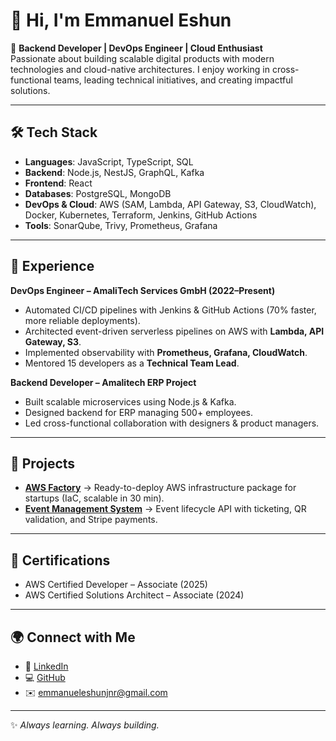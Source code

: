 # 👋 Hi, I'm Emmanuel Eshun  

🚀 **Backend Developer | DevOps Engineer | Cloud Enthusiast**  
Passionate about building scalable digital products with modern technologies and cloud-native architectures. I enjoy working in cross-functional teams, leading technical initiatives, and creating impactful solutions.  

---

## 🛠️ Tech Stack  
- **Languages**: JavaScript, TypeScript, SQL  
- **Backend**: Node.js, NestJS, GraphQL, Kafka  
- **Frontend**: React  
- **Databases**: PostgreSQL, MongoDB  
- **DevOps & Cloud**: AWS (SAM, Lambda, API Gateway, S3, CloudWatch), Docker, Kubernetes, Terraform, Jenkins, GitHub Actions  
- **Tools**: SonarQube, Trivy, Prometheus, Grafana  

---

## 💼 Experience  
**DevOps Engineer – AmaliTech Services GmbH (2022–Present)**  
- Automated CI/CD pipelines with Jenkins & GitHub Actions (70% faster, more reliable deployments).  
- Architected event-driven serverless pipelines on AWS with **Lambda, API Gateway, S3**.  
- Implemented observability with **Prometheus, Grafana, CloudWatch**.  
- Mentored 15 developers as a **Technical Team Lead**.  

**Backend Developer – Amalitech ERP Project**  
- Built scalable microservices using Node.js & Kafka.  
- Designed backend for ERP managing 500+ employees.  
- Led cross-functional collaboration with designers & product managers.  

---

## 🚀 Projects  
- **[AWS Factory](#)** → Ready-to-deploy AWS infrastructure package for startups (IaC, scalable in 30 min).  
- **[Event Management System](#)** → Event lifecycle API with ticketing, QR validation, and Stripe payments.  

---

## 📜 Certifications  
- AWS Certified Developer – Associate (2025)  
- AWS Certified Solutions Architect – Associate (2024)  

---

## 🌍 Connect with Me  
- 💼 [LinkedIn](https://www.linkedin.com/in/eshun-emmanuel-35263b181/)  
- 💻 [GitHub](https://github.com/eshunemma)  
- ✉️ emmanueleshunjnr@gmail.com  

---
✨ *Always learning. Always building.*  
